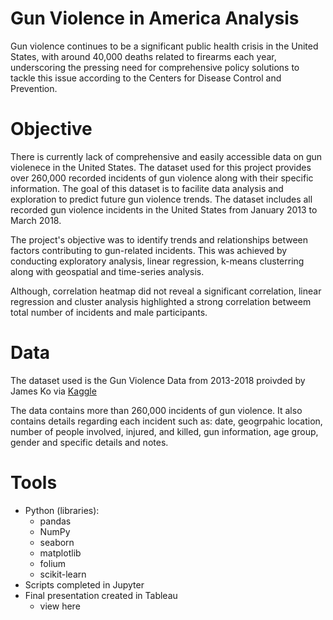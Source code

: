 # Gun Violence in America Analysis
Gun violence continues to be a significant public health crisis in the United States, with around 40,000 deaths related to firearms each year, underscoring the pressing need for comprehensive policy solutions to tackle this issue according to the Centers for Disease Control and Prevention.

# Objective
There is currently lack of comprehensive and easily accessible data on gun violenece in the United States. The dataset used for this project provides over 260,000 recorded incidents of gun violence along with their specific information. The goal of this dataset is to facilite data analysis and exploration to predict future gun violence trends. The dataset includes all recorded gun violence incidents in the United States from January 2013 to March 2018.

The project's objective was to identify trends and relationships between factors contributing to gun-related incidents. This was achieved by conducting exploratory analysis, linear regression, k-means clusterring along with geospatial and time-series analysis.

Although, correlation heatmap did not reveal a significant correlation, linear regression and cluster analysis highlighted a strong correlation betweem total number of incidents and male participants. 

# Data
The dataset used is the Gun Violence Data from 2013-2018 proivded by James Ko via [Kaggle](https://www.kaggle.com/datasets/jameslko/gun-violence-data/data)

The data contains more than 260,000 incidents of gun violence. It also contains details regarding each incident such as: date, geogrpahic location, number of people involved, injured, and killed, gun information, age group, gender and specific details and notes. 

# Tools
- Python (libraries):
  - pandas
  - NumPy
  - seaborn
  - matplotlib
  - folium
  - scikit-learn
- Scripts completed in Jupyter
- Final presentation created in Tableau
  - view here 
